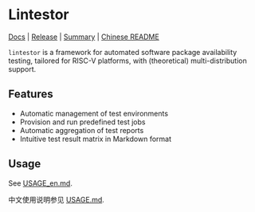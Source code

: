 # Lintestor

[Docs](https://255doesnotexist.github.io/lintestor/) | [Release](about:blank) | [Summary](https://github.com/255doesnotexist/lintestor/blob/main/summary.md) | [Chinese README](README.md)

`lintestor` is a framework for automated software package availability testing, tailored for RISC-V platforms, with (theoretical) multi-distribution support.

## Features

- Automatic management of test environments 
- Provision and run predefined test jobs
- Automatic aggregation of test reports
- Intuitive test result matrix in Markdown format

## Usage

See [USAGE_en.md](USAGE_en.md).

中文使用说明参见 [USAGE.md](USAGE.md).